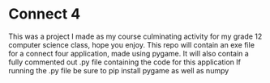 # Connect 4
This was a project I made as my course culminating activity for my grade 12 computer science class, hope you enjoy. 
This repo will contain an exe file for a connect four application, made using pygame. 
It will also contain a fully commented out .py file containing the code for this application 
If running the .py file be sure to pip install pygame as well as numpy

